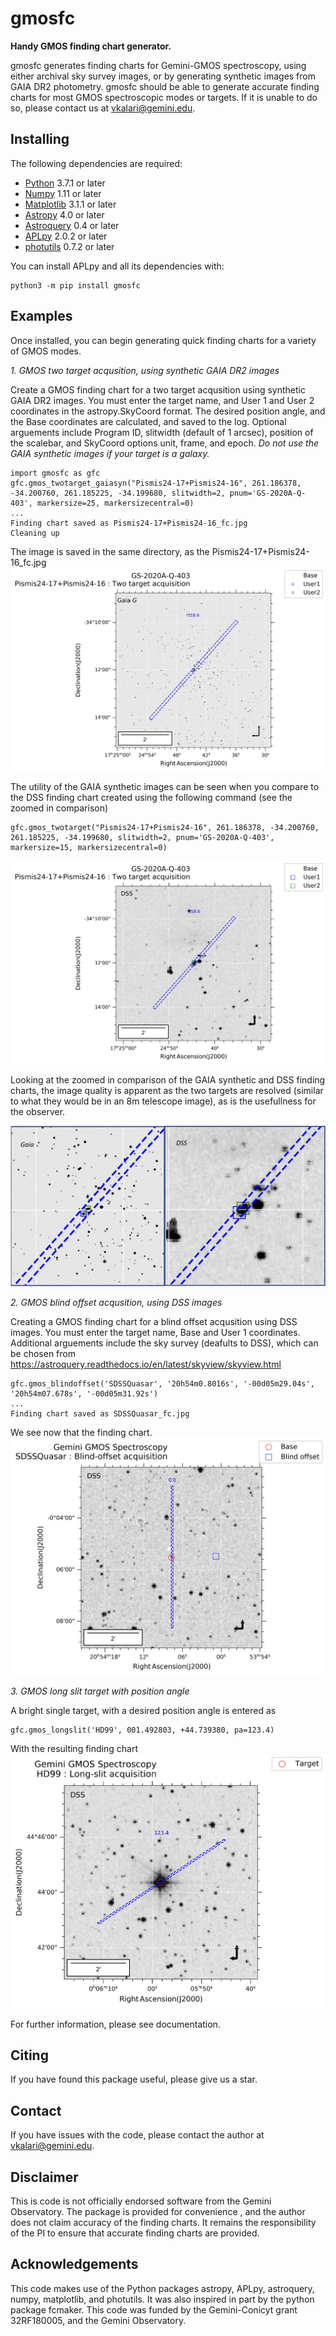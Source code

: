 gmosfc
==========

**Handy GMOS finding chart generator.**

gmosfc generates finding charts for Gemini-GMOS spectroscopy, using either archival sky survey images, or by generating synthetic images from GAIA DR2 photometry. gmosfc should be able to generate accurate finding charts for most GMOS spectroscopic modes or targets. If it is unable to do so, please contact us at vkalari@gemini.edu. 


Installing
----------

The following dependencies are required:

* [Python](https://www.python.org/download/releases/3.0/) 3.7.1 or later
* [Numpy](http://www.numpy.org) 1.11 or later
* [Matplotlib](http://www.matplotlib.org) 3.1.1 or later
* [Astropy](http://www.astropy.org) 4.0 or later
* [Astroquery](https://astroquery.readthedocs.io/en/latest/) 0.4 or later
* [APLpy](https://aplpy.github.io/) 2.0.2 or later
* [photutils](https://photutils.readthedocs.io/en/stable/) 0.7.2 or later

You can install APLpy and all its dependencies with:

    python3 -m pip install gmosfc
    


Examples
----------

Once installed, you can begin generating quick finding charts for a variety of GMOS modes.


*1. GMOS two target acqusition, using synthetic GAIA DR2 images*

Create a GMOS finding chart for a two target acqusition using synthetic GAIA DR2 images. You must enter the target name, and User 1 and User 2 coordinates in the astropy.SkyCoord format. The desired position angle, and the Base coordinates are calculated, and saved to the log.
Optional arguements include  Program ID, slitwidth (default of 1 arcsec), position of the scalebar, and SkyCoord options unit, frame, and epoch. 
*Do not use the GAIA synthetic images if your target is a galaxy.*

    import gmosfc as gfc
    gfc.gmos_twotarget_gaiasyn("Pismis24-17+Pismis24-16", 261.186378, -34.200760, 261.185225, -34.199680, slitwidth=2, pnum='GS-2020A-Q-403', markersize=25, markersizecentral=0)     
    ...
    Finding chart saved as Pismis24-17+Pismis24-16_fc.jpg
    Cleaning up
    
The image is saved in the same directory, as the Pismis24-17+Pismis24-16_fc.jpg    
![Image of ALS](https://github.com/astroquackers/gmosfc/blob/master/images/Pismis24-17%2BPismis24-16_fc_gaia.jpg)

The utility of the GAIA synthetic images can be seen when you compare to the DSS finding chart created using the following command (see the zoomed in comparison)

    gfc.gmos_twotarget("Pismis24-17+Pismis24-16", 261.186378, -34.200760, 261.185225, -34.199680, slitwidth=2, pnum='GS-2020A-Q-403', markersize=15, markersizecentral=0)
    
![Image of ALS](https://github.com/astroquackers/gmosfc/blob/master/images/Pismis24-17%2BPismis24-16_fc.jpg)

Looking at the zoomed in comparison of the GAIA synthetic and DSS finding charts, the image quality is apparent as the two targets are resolved (similar to what they would be in an 8m telescope image), as is the usefullness for the observer.  

![Image of Zoom](https://github.com/astroquackers/gmosfc/blob/master/images/comp.jpg)


*2. GMOS blind offset acqusition, using DSS images*

Creating a GMOS finding chart for a blind offset acqusition using DSS images. You must enter the target name, Base and User 1 coordinates. Additional arguements include the sky survey (deafults to DSS), which can be chosen from https://astroquery.readthedocs.io/en/latest/skyview/skyview.html  

    gfc.gmos_blindoffset('SDSSQuasar', '20h54m0.8016s', '-00d05m29.04s', '20h54m07.678s', '-00d05m31.92s')
    ...
    Finding chart saved as SDSSQuasar_fc.jpg    

We see now that the finding chart.
![Image of quasar](https://github.com/astroquackers/gmosfc/blob/master/images/SDSSQuasar_fc.jpg)


*3. GMOS long slit target with position angle*

A bright single target, with a desired position angle is entered as
    
    gfc.gmos_longslit('HD99', 001.492803, +44.739380, pa=123.4)
    
With the resulting finding chart
![HD99](https://github.com/astroquackers/gmosfc/blob/master/images/HD99_fc.jpg)
    

For further information, please see documentation.     

    
Citing
------

If you have found this package useful, please give us a star.


Contact
----------

If you have issues with the code, please contact the author at vkalari@gemini.edu.


Disclaimer
----------

This is code is not officially endorsed software from the Gemini Observatory. The package is provided for convenience , and the author does not claim accuracy of the finding charts. It remains the responsibility of the PI to ensure that accurate finding charts are provided.


Acknowledgements
----------
This code makes use of the Python packages astropy, APLpy, astroquery, numpy, matplotlib, and photutils. It was also inspired in part by the python package fcmaker. This code was funded by the Gemini-Conicyt grant 32RF180005, and the Gemini Observatory. 





